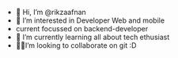 - 👋 Hi, I’m @rikzaafnan
- 👀 I’m interested in Developer Web and mobile
- current focussed on backend-developer
- 🌱 I’m currently learning all about tech ethusiast 
- 🧑‍💻I’m looking to collaborate on git :D

<!---
rikzaafnan/rikzaafnan is a ✨ special ✨ repository because its `README.md` (this file) appears on your GitHub profile.
You can click the Preview link to take a look at your changes.
--->
